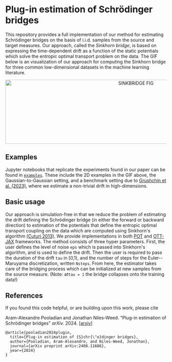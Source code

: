 # Plug-in estimation of Schrödinger bridges 

This repository provides a full implementation of our method for estimating Schrödinger bridges on the basis of i.i.d. samples from the source and target measures. Our approach, called the *Sinkhorn bridge*, is based on expressing the time-dependent drift as a function of the static potentials which solve the entropic optimal transport problem on the data. The GIF below is an visualization of our approach for computing the Sinkhorn bridge for three common low-dimensional datasets in the machine learning literature.

<p align="center">
<img align="middle" src="./assets/sinkhornbridge.gif" alt="SINKBRIDGE FIG" width="800" height="200" />
</p>

## Examples
Jupyter notebooks that replicate the experiments found in our paper can be found in [`examples`](./examples). These include the 2D examples in the GIF above, the Gaussian-to-Gaussian setting, and a benchmark setting due to [Grushchin et al. (2023)](https://github.com/ngushchin/EntropicOTBenchmark), where we estimate a non-trivial drift in high-dimensions.   

## Basic usage
Our approach is simulation-free in that we reduce the problem of estimating the drift defining the Schrödinger bridge (in either the forward or backward direction) to estimation of the potentials that define the entropic optimal transport coupling on the data which are computed using Sinkhorn's algorithm [(Cuturi 2013)](https://papers.nips.cc/paper_files/paper/2013/file/af21d0c97db2e27e13572cbf59eb343d-Paper.pdf). We provide implementations in both [POT](https://pythonot.github.io/) and [OTT-JAX](https://ott-jax.readthedocs.io/en/latest/) frameworks. The method consists of three hyper parameters. First, the user defines the level of noise `eps` which is passed into Sinkhorn's algorithm, and is used to define the drift. Then the user is required to pass the duration of the drift `tau` in [0,1), and the number of steps for the Euler--Maruyama discretization, written `Nsteps`. From here, the estimator takes care of the bridging process which can be initialized at new samples from the source measure. (Note: at`tau = 1` the bridge collapses onto the training data!)

## References

If you found this code helpful, or are building upon this work, please cite 

Aram-Alexandre Pooladian and Jonathan Niles-Weed. "Plug-in estimation of Schrödinger bridges" *arXiv.* 2024. [[arxiv]](https://arxiv.org/abs/2408.11686)

```
@article{pooladian2024plugin,
  title={Plug-in estimation of {S}chr{\"o}dinger bridges},
  author={Pooladian, Aram-Alexandre, and Niles-Weed, Jonathan},
  journal={arXiv preprint arXiv:2408.11686},
  year={2024}
}
```
